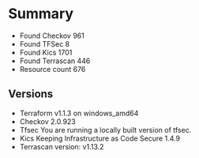 # Summary

- Found Checkov 961
- Found TFSec 8
- Found Kics 1701
- Found Terrascan 446
- Resource count 676

## Versions

- Terraform v1.1.3 on windows_amd64
- Checkov 2.0.923
- Tfsec You are running a locally built version of tfsec.
- Kics Keeping Infrastructure as Code Secure 1.4.9
- Terrascan version: v1.13.2
